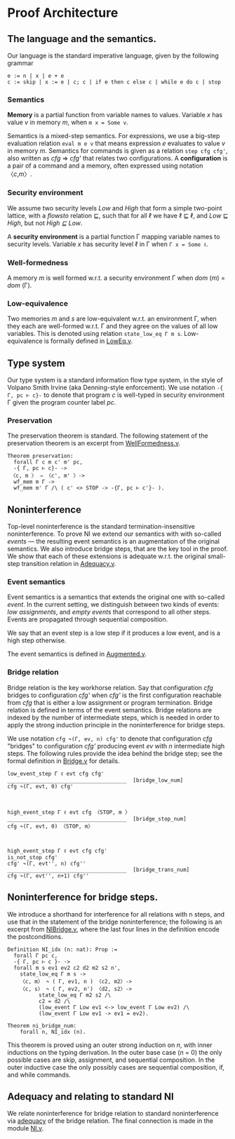 # Proof Architecture

## The language and the semantics.
Our language is the standard imperative language, given by the following grammar

    e := n | x | e + e
    c := skip | x := e | c; c | if e then c else c | while e do c | stop

### Semantics

__Memory__ is a partial function from variable names to values. Variable _x_ has
value _v_ in memory _m_, when `m x = Some v`.


Semantics is a mixed-step semantics. For expressions, we use a big-step
evaluation relation `eval m e v` that means expression _e_ evaluates to value
_v_ in memory _m_. Semantics for commands is given as a relation `step cfg
cfg'`, also written as  _cfg_ ⇒ _cfg'_  that relates two configurations.
A __configuration__ is a pair of a command and a memory, often expressed using
notation 〈_c_,_m_〉.

### Security environment
We assume two security levels _Low_ and _High_ that form a simple two-point
lattice, with a _flowsto_ relation ⊑, such that for all ℓ we have ℓ ⊑ ℓ, and _Low_ ⊑ _High_, but
not _High ⊑ Low_.

A __security environment__ is a partial function Γ mapping variable names to security levels.
Variable _x_ has security level ℓ in Γ when `Γ x = Some ℓ`.

### Well-formedness
A memory _m_ is well formed w.r.t. a security environment Γ when _dom_ (_m_) = _dom_ (Γ).


### Low-equivalence

Two memories _m_ and _s_ are low-equivalent w.r.t. an environment Γ, when
they each are well-formed w.r.t. Γ and they agree on the values of all low variables.
This is denoted using relation `state_low_eq Γ m s`. Low-equivalence is formally
defined in [LowEq.v](LowEq.v).


## Type system

Our type system is a standard information flow type system, in the style of Volpano Smith Irvine (aka Denning-style enforcement). We use notation `-{ Γ, pc ⊢ c}-` to denote that program _c_ is well-typed
in security environment Γ given the program counter label _pc_.


### Preservation
The preservation theorem is standard. The following statement of the preservation
theorem is an excerpt from [WellFormedness.v](WellFormedness.v).

    Theorem preservation:
      forall Γ c m c' m' pc,
      -{ Γ, pc ⊢ c}- ->
     〈c, m 〉 ⇒ 〈c', m' 〉->
      wf_mem m Γ ->
      wf_mem m' Γ /\ ( c' <> STOP -> -{Γ, pc ⊢ c'}- ).


## Noninterference

Top-level noninterference is the standard termination-insensitive
noninterference. To prove NI we extend our semantics with with so-called _events_ — the resulting event semantics is  an augmentation of the original semantics. We also introduce bridge steps, that
are the key tool in the proof. We show that each of these extensions is
adequate w.r.t. the original small-step transition relation in [Adequacy.v](Adequacy.v).

### Event semantics

Event semantics is a semantics that extends the original one with so-called
_event_.  In the current setting, we distinguish between two kinds of events:
_low assignments_, and _empty events_ that correspond to all other steps. Events
are propagated through sequential composition.

We say that an event step is a low step if it produces a low event, and is a high step otherwise.

The event semantics is defined in [Augmented.v](Augmented.v).

### Bridge relation

Bridge relation is the key workhorse relation. Say that configuration *cfg*
bridges to configuration *cfg'* when *cfg'* is the first configuration reachable
from *cfg* that is either a low assignment or program termination. Bridge
relation is defined in terms of the event semantics. Bridge relations are
indexed by the number of intermediate steps, which is needed in order to apply
the strong induction principle in the noninterference for bridge steps.


We use notation `cfg ↷(Γ, ev, n) cfg'` to denote that configuration _cfg_
"bridges" to configuration _cfg'_ producing event _ev_ with _n_ intermediate high steps.
The following rules provide the idea behind the bridge step; see the formal definition
in [Bridge.v](Bridge.v) for details.

    low_event_step Γ ℓ evt cfg cfg'
    ______________________________________  [bridge_low_num]
    cfg ↷(Γ, evt, 0) cfg'



    high_event_step Γ ℓ evt cfg 〈STOP, m 〉     
    ______________________________________  [bridge_stop_num]
    cfg ↷(Γ, evt, 0) 〈STOP, m〉



    high_event_step Γ ℓ evt cfg cfg'
    is_not_stop cfg'  
    cfg' ↷(Γ, evt'', n) cfg''
    ______________________________________  [bridge_trans_num]
    cfg ↷(Γ, evt'', n+1) cfg''


## Noninterference for bridge steps.

We introduce a shorthand for interference for all relations with n steps, and use
that in the statement of the bridge noninterference; the following is an excerpt from
[NIBridge.v](NIBridge.v), where the last four lines in the definition encode the postconditions.


    Definition NI_idx (n: nat): Prop :=
      forall Γ pc c,
      -{ Γ, pc ⊢ c }- ->
      forall m s ev1 ev2 c2 d2 m2 s2 n',
        state_low_eq Γ m s ->
        〈c, m〉 ↷ ( Γ, ev1, n ) 〈c2, m2〉->
        〈c, s〉 ↷ ( Γ, ev2, n') 〈d2, s2〉->      
              state_low_eq Γ m2 s2 /\
              c2 = d2 /\
              (low_event Γ Low ev1 <-> low_event Γ Low ev2) /\
              (low_event Γ Low ev1 -> ev1 = ev2).

    Theorem ni_bridge_num:
        forall n, NI_idx (n).


This theorem is proved using an outer strong induction on _n_, with inner inductions on the typing
derivation. In the outer base case (_n_ = 0) the only possible cases are skip, assignment, and sequential composition. In the outer inductive case the only possibly cases
are sequential composition, if, and while commands.


## Adequacy and relating to standard NI

We relate noninterference for bridge relation to standard noninterference via
[adequacy](Adequacy.v) of the bridge relation. The final connection is made in the
module [NI.v](NI.v).

